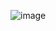![image](https://user-images.githubusercontent.com/107630680/228601928-571a26c1-9797-472b-a4be-5970e00e69e2.png)
